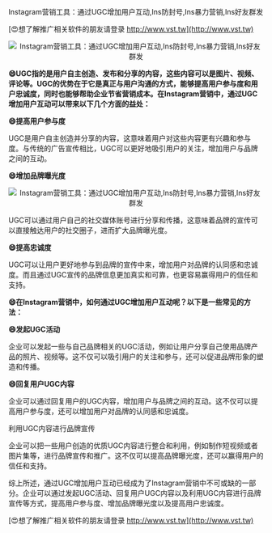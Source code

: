 Instagram营销工具：通过UGC增加用户互动,Ins防封号,Ins暴力营销,Ins好友群发

[😍想了解推广相关软件的朋友请登录 http://www.vst.tw](http://www.vst.tw)

 <center><img src="https://vst.tw/MP4/tuiguang/png/2.png" alt="Instagram营销工具：通过UGC增加用户互动,Ins防封号,Ins暴力营销,Ins好友群发"></center>

**😄UGC指的是用户自主创造、发布和分享的内容，这些内容可以是图片、视频、评论等。UGC的优势在于它是真正与用户沟通的方式，能够提高用户参与度和用户忠诚度，同时也能够帮助企业节省营销成本。在Instagram营销中，通过UGC增加用户互动可以带来以下几个方面的益处：**

**😄提高用户参与度**

UGC是用户自主创造并分享的内容，这意味着用户对这些内容更有兴趣和参与度。与传统的广告宣传相比，UGC可以更好地吸引用户的关注，增加用户与品牌之间的互动。

**😄增加品牌曝光度**

 <center><img src="https://vst.tw/MP4/tuiguang/png/2.png" alt="Instagram营销工具：通过UGC增加用户互动,Ins防封号,Ins暴力营销,Ins好友群发"></center>

UGC可以通过用户自己的社交媒体账号进行分享和传播，这意味着品牌的宣传可以直接触达用户的社交圈子，进而扩大品牌曝光度。

**😄提高忠诚度**

UGC可以让用户更好地参与到品牌的宣传中来，增加用户对品牌的认同感和忠诚度。而且通过UGC宣传的品牌信息更加真实和可靠，也更容易赢得用户的信任和支持。

**😄在Instagram营销中，如何通过UGC增加用户互动呢？以下是一些常见的方法：**

**😄发起UGC活动**

企业可以发起一些与自己品牌相关的UGC活动，例如让用户分享自己使用品牌产品的照片、视频等。这不仅可以吸引用户的关注和参与，还可以促进品牌形象的塑造和传播。

**😄回复用户UGC内容**

企业可以通过回复用户的UGC内容，增加用户与品牌之间的互动。这不仅可以提高用户参与度，还可以增加用户对品牌的认同感和忠诚度。

利用UGC内容进行品牌宣传

企业可以把一些用户创造的优质UGC内容进行整合和利用，例如制作短视频或者图片集等，进行品牌宣传和推广。这不仅可以提高品牌曝光度，还可以赢得用户的信任和支持。

综上所述，通过UGC增加用户互动已经成为了Instagram营销中不可或缺的一部分。企业可以通过发起UGC活动、回复用户UGC内容以及利用UGC内容进行品牌宣传等方式，提高用户参与度、增加品牌曝光度以及提高用户忠诚度。

[😍想了解推广相关软件的朋友请登录 http://www.vst.tw](http://www.vst.tw)



